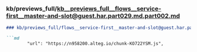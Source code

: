 ### kb/previews_full/kb__previews_full__flows__service-first__master-and-slot@guest.har.part029.md.part002.md

```md
### kb/previews_full/flows__service-first__master-and-slot@guest.har.part029.md (part 002)

```md
        "url": "https://n958200.alteg.io/chunk-KO722YSM.js",
         
```

```

```
